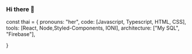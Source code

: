 ### Hi there 👋

const thai = {
  pronouns: "her",
  code: [Javascript, Typescript, HTML, CSS],
  tools: [React, Node,Styled-Components, IONI],
  architecture: ["My SQL", "Firebase"],
                    
 
}

<!--
**chamocell/chamocell** is a ✨ _special_ ✨ repository because its `README.md` (this file) appears on your GitHub profile.

Here are some ideas to get you started:

- 🔭 I’m currently working on ...
- 🌱 I’m currently learning ...
- 👯 I’m looking to collaborate on ...
- 🤔 I’m looking for help with ...
- 💬 Ask me about ...
- 📫 How to reach me: ...
- 😄 Pronouns: ...
- ⚡ Fun fact: ...
-->
